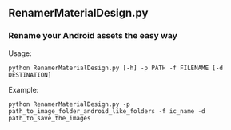 ## RenamerMaterialDesign.py
### Rename your Android assets the easy way

Usage:

`
python RenamerMaterialDesign.py [-h] -p PATH -f FILENAME [-d DESTINATION]
`

Example:

`
python RenamerMaterialDesign.py -p path_to_image_folder_android_like_folders -f ic_name -d path_to_save_the_images
`

